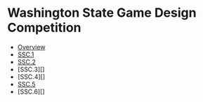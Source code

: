 # Washington State Game Design Competition

* [Overview][]
* [SSC.1][]
* [SSC.2][]
* [SSC.3][]
* [SSC.4][]
* [SSC.5][]
* [SSC.6][]


[overview]: <overview>
[SSC.1]: <SSC.1-teams>
[SSC.2]: <>
[SSC.2]: <>
[SSC.2]: <>
[SSC.5]: <SSC.5-beta-test>
[SSC.2]: <>
